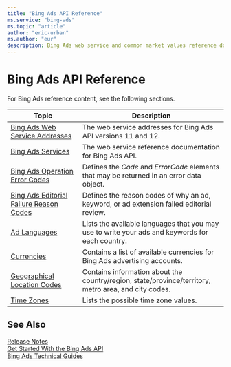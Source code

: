 ```yaml
---
title: "Bing Ads API Reference"
ms.service: "bing-ads"
ms.topic: "article"
author: "eric-urban"
ms.author: "eur"
description: Bing Ads web service and common market values reference documentation.
---
```

# Bing Ads API Reference
For Bing Ads reference content, see the following sections.

|Topic|Description|
|---------|---------------|
|[Bing Ads Web Service Addresses](/bingads/guides/web-service-addresses)|The web service addresses for Bing Ads API versions 11 and 12.|
|[Bing Ads Services](/bingads/guides/services)|The web service reference documentation for Bing Ads API.|
|[Bing Ads Operation Error Codes](/bingads/guides/operation-error-codes)|Defines the *Code* and *ErrorCode* elements that may be returned in an error data object.|
|[Bing Ads Editorial Failure Reason Codes](/bingads/guides/editorial-failure-reason-codes)|Defines the reason codes of why an ad, keyword, or ad extension failed editorial review.|
|[Ad Languages](/bingads/guides/ad-languages)|Lists the available languages that you may use to write your ads and keywords for each country.|
|[Currencies](/bingads/guides/currencies)|Contains a list of available currencies for Bing Ads advertising accounts.|
|[Geographical Location Codes](/bingads/guides/geographical-location-codes)|Contains information about the country/region, state/province/territory, metro area, and city codes.|
|[Time Zones](/bingads/guides/time-zones)|Lists the possible time zone values.|

## <a name="see-also"></a>See Also
[Release Notes](/bingads/guides/release-notes)  
[Get Started With the Bing Ads API](/bingads/guides/get-started)  
[Bing Ads Technical Guides](/bingads/guides/technical-guides)  


